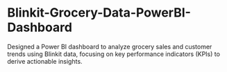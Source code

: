 # Blinkit-Grocery-Data-PowerBI-Dashboard
Designed a Power BI dashboard to analyze grocery sales and customer trends using Blinkit data, focusing on key performance indicators (KPIs) to derive actionable insights.

